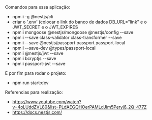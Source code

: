 Comandos para essa aplicação:

- npm i -g @nestjs/cli
- criar o '.env' (colocar o link do banco de dados DB_URL="link" e o JWT_SECRET e o JWT_EXPIRES
- npm i mongoose @nestjs/mongoose @nestjs/config --save
- npm i --save class-validator class-transformer --save
- npm i --save @nestjs/passport passport passport-local
- npm i --save-dev @types/passport-local
- npm i @nestjs/jwt --save
- npm i bcryptjs --save
- npm i passport-jwt --save


E por fim para rodar o projeto:

- npm run start:dev


Referencias para realização:
- https://www.youtube.com/watch?v=4oLUddZVL80&list=PLdAEGQHOerPAMLdJim5Peryj6_2Q-477Z
- https://docs.nestjs.com/
